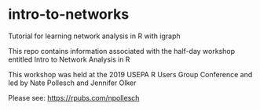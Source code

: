 # intro-to-networks
Tutorial for learning network analysis in R with igraph

This repo contains information associated with the half-day workshop entitled Intro to Network Analysis in R

This workshop was held at the 2019 USEPA R Users Group Conference and led by Nate Pollesch and Jennifer Olker

Please see: https://rpubs.com/npollesch 
